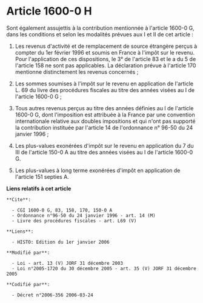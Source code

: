 # Article 1600-0 H

Sont également assujettis à la contribution mentionnée à l'article 1600-0 G, dans les conditions et selon les modalités
prévues aux I et II de cet article :

1. Les revenus d'activité et de remplacement de source étrangère perçus à compter du 1er février 1996 et soumis en France à
l'impôt sur le revenu. Pour l'application de ces dispositions, le 3° de l'article 83 et le a du 5 de l'article 158 ne sont
pas applicables. La déclaration prévue à l'article 170 mentionne distinctement les revenus concernés ;

2. Les sommes soumises à l'impôt sur le revenu en application de l'article L. 69 du livre des procédures fiscales au titre
des années visées au I de l'article 1600-0 G ;

3. Tous autres revenus perçus au titre des années définies au I de l'article 1600-0 G, dont l'imposition est attribuée à la
France par une convention internationale relative aux doubles impositions et qui n'ont pas supporté la contribution instituée
par l'article 14 de l'ordonnance n° 96-50 du 24 janvier 1996 ;

4. Les plus-values exonérées d'impôt sur le revenu en application du 7 du III de l'article 150-0 A au titre des années visées
au I de l'article 1600-0 G.

5. Les plus-values à long terme exonérées d'impôt en application de l'article 151 septies A.

**Liens relatifs à cet article**

	**Cite**:

	  - CGI 1600-0 G, 83, 158, 170, 150-0 A
	  - Ordonnance n°96-50 du 24 janvier 1996 - art. 14 (M)
	  - Livre des procédures fiscales - art. L69 (V)

	**Liens**:

	  - HISTO: Edition du 1er janvier 2006

	**Modifié par**:

	  - Loi - art. 13 (V) JORF 31 décembre 2003
	  - Loi n°2005-1720 du 30 décembre 2005 - art. 35 (V) JORF 31 décembre 2005

	**Codifié par**:

	  - Décret n°2006-356 2006-03-24
